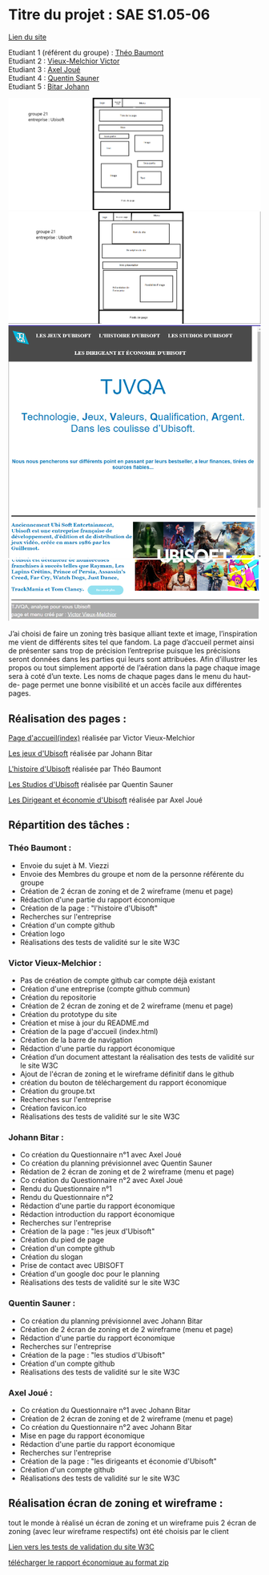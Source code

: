 # Titre du projet : SAE S1.05-06

[Lien du site](https://tjvqa.github.io/SAE_05-06/)

Etudiant 1 (référent du groupe) :  [Théo Baumont](mailto:tbaumon2@edu.univ-fcomte.fr?subject=SAE_1_05_06) \
Etudiant 2 : [Vieux-Melchior Victor](mailto:vvieuxme@edu.univ-fcomte.fr?subject=SAE_1_05_06) \
Etudiant 3 : [Axel Joué](mailto:ajoue@edu.univ-fcomte.fr?subject=SAE_1_05_06) \
Etudiant 4 : [Quentin Sauner ](mailto:qsauner@edu.univ-fcomte.fr?subject=SAE_1_05_06) \
Etudiant 5 : [Bitar Johann](mailto:jbitar@edu.univ-fcomte.fr?subject=SAE_1_05_06)
                          
![écran de zoning menu](doc/zoninga.png)
![écran de zoning page](doc/zoningb.png)
![écran prototype](doc/prototype_1.png)
![écran prototype](doc/prototype_2.png)

J’ai choisi de faire un zoning très basique alliant texte et image, l’inspiration me vient de différents sites tel que fandom.
La page d’accueil permet ainsi de présenter sans trop de précision l’entreprise puisque les précisions seront données dans les parties qui leurs sont attribuées.
Afin d’illustrer les propos ou tout simplement apporté de l’aération dans la page chaque image sera à coté d’un texte.
Les noms de chaque pages dans le menu du haut-de- page permet une bonne visibilité et un accès facile aux différentes pages.


## Réalisation des pages :

[Page d'accueil(index)](https://tjvqa.github.io/SAE_05-06/index.html) réalisée par Victor Vieux-Melchior

[Les jeux d'Ubisoft](https://tjvqa.github.io/SAE_05-06/Les%20Jeux%20d'Ubisoft.html) réalisée par Johann Bitar

[L'histoire d'Ubisoft](https://tjvqa.github.io/SAE_05-06/L'Histoire%20d'Ubisoft.html) réalisée par Théo Baumont

[Les Studios d'Ubisoft](https://tjvqa.github.io/SAE_05-06/Les%20studios%20d'Ubisoft.html) réalisée par Quentin Sauner

[Les Dirigeant et économie d'Ubisoft](https://tjvqa.github.io/SAE_05-06/Les%20Dirigeant%20et%20%C3%A9conomie%20d'Ubisoft.html) réalisée par Axel Joué


## Répartition des tâches :

### Théo Baumont : 
 - Envoie du sujet à M. Viezzi
 - Envoie des Membres du groupe et nom de la personne référente du groupe
 - Création de 2 écran de zoning et de 2 wireframe (menu et page)
 - Rédaction d'une partie du rapport économique
 - Création de la page : "l'histoire d'Ubisoft"
 - Recherches sur l'entreprise
 - Création d'un compte github
 - Création logo
 - Réalisations des tests de validité sur le site W3C

### Victor Vieux-Melchior : 
 - Pas de création de compte github car compte déjà existant
 - Création d'une entreprise (compte github commun)
 - Création du repositorie 
 - Création de 2 écran de zoning et de 2 wireframe (menu et page)
 - Création du prototype du site
 - Création et mise à jour du README.md
 - Création de la page d'accueil (index.html)
 - Création de la barre de navigation
 - Rédaction d'une partie du rapport économique
 - Création d’un document attestant la réalisation des tests de validité sur le site W3C 
 - Ajout de l'écran de zoning et le wireframe définitif dans le github
 - création du bouton de téléchargement du rapport économique
 - Création du groupe.txt
 - Recherches sur l'entreprise
 - Création favicon.ico
 - Réalisations des tests de validité sur le site W3C
 
### Johann Bitar :
 - Co création du Questionnaire n°1 avec Axel Joué
 - Co création du planning prévisionnel avec Quentin Sauner 
 - Rédation de 2 écran de zoning et de 2 wireframe (menu et page)
 - Co création du Questionnaire n°2 avec Axel Joué
 - Rendu du Questionnaire n°1
 - Rendu du Questionnaire n°2
 - Rédaction d'une partie du rapport économique
 - Rédaction introduction du rapport économique
 - Recherches sur l'entreprise
 - Création de la page : "les jeux d'Ubisoft"
 - Création du pied de page
 - Création d'un compte github
 - Création du slogan
 - Prise de contact avec UBISOFT
 - Création d'un google doc pour le planning
 - Réalisations des tests de validité sur le site W3C

### Quentin Sauner :
 - Co création du planning prévisionnel avec Johann Bitar
 - Création de 2 écran de zoning et de 2 wireframe (menu et page)
 - Rédaction d'une partie du rapport économique
 - Recherches sur l'entreprise
 - Création de la page : "les studios d'Ubisoft"
 - Création d'un compte github
 - Réalisations des tests de validité sur le site W3C

### Axel Joué :
 - Co création du Questionnaire n°1 avec Johann Bitar
 - Création de 2 écran de zoning et de 2 wireframe (menu et page)
 - Co création du Questionnaire n°2 avec Johann Bitar
 - Mise en page du rapport économique
 - Rédaction d'une partie du rapport économique
 - Recherches sur l'entreprise
 - Création de la page : "les dirigeants et économie d'Ubisoft"
 - Création d'un compte github
 - Réalisations des tests de validité sur le site W3C

## Réalisation écran de zoning et wireframe :
tout le monde à réalisé un écran de zoning et un wireframe
puis 2 écran de zoning (avec leur wireframe respectifs) ont été choisis par le client


[Lien vers les tests de validation du site W3C](doc/w3c.pdf)

<a href="doc/Livrable_Économie_et_Documents_numérique/ThéoBaumont_SAES156_groupe21_UBISOFT.zip">télécharger le rapport économique au format zip</a>